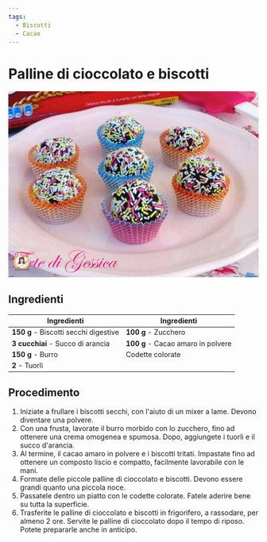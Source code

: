```yaml
---
tags:
  - Biscotti
  - Cacao
---
```

# Palline di cioccolato e biscotti

![](../img/Palline-di-cioccolato-e-biscotti.webp)

## Ingredienti

| Ingredienti                  | Ingredienti             |
| ---------------------------- | ----------------------- |
| **150 g** - Biscotti secchi digestive | **100 g** - Zucchero |
| **3 cucchiai** - Succo di arancia | **100 g** - Cacao amaro in polvere |
| **150 g** - Burro | Codette colorate |
| **2** - Tuorli | |

## Procedimento

1. Iniziate a frullare i biscotti secchi, con l'aiuto di un mixer a lame. Devono diventare una polvere.
2. Con una frusta, lavorate il burro morbido con lo zucchero, fino ad ottenere una crema omogenea e spumosa. Dopo, aggiungete i tuorli e il succo d'arancia.
3. Al termine, il cacao amaro in polvere e i biscotti tritati. Impastate  fino ad ottenere un composto liscio e compatto, facilmente lavorabile con le mani.
4. Formate delle piccole palline di cioccolato e biscotti. Devono essere grandi quanto una piccola noce.
5. Passatele dentro un piatto con le codette colorate. Fatele aderire bene su tutta la superficie.
6. Trasferite le palline di cioccolato e biscotti in frigorifero, a rassodare, per almeno 2 ore. Servite le palline di cioccolato dopo il tempo di riposo. Potete prepararle anche in anticipo.
